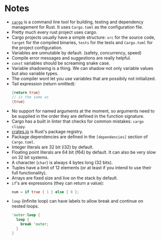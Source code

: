 # Notes

- [`cargo`](https://doc.rust-lang.org/cargo/index.html) is a command line tool for building, testing and dependency management for Rust.
  It uses `Cargo.toml` as the configuration file.
- Pretty much every rust project uses cargo.
- Cargo projects usually have a simple structure: `src` for the source code, `target` for the compiled binaries, `tests` for the tests and `Cargo.toml` for the project configuration.
- Variables are unmutable by default. (safety, concurrency, speed)
- Compile error messages and suggestions are really helpful.
- `const` variables should be screaming snake case.
- Variable shadowing is a thing. We can shadow not only variable values but also variable types.
- The compiler wont let you use variables that are possibily not initialized.
- Tail expression (return omitted):
  ```rust
  {return true}
  // is the same as
  {true}
  ```
- No support for named arguments at the moment, so arguments need to be supplied in the order they are defined in the function signature.
- Cargo has a built in linter that checks for common mistakes: `cargo clippy`.
- [crates.io](https://crates.io/) is Rust's package registry.
- Package dependencies are defined in the `[dependencies]` section of `Cargo.toml`.
- Integer literals are 32 bit (i32) by default.
- Floating point literals are 64 bit (f64) by default. It can also be very slow on 32 bit systems.
- A character (`char`) is always 4 bytes long (32 bits).
- Tuples have a limit of 12 elements (or at least if you intend to use their full functionality).
- Arrays are fixed size and live on the stack by default.
- `if`'s are expressions (they can return a value):
  ```rust
  num = if true { 1 } else { 0 };
  ```
- `loop` (infinite loop) can have labels to allow break and continue on nested loops.
  ```rust
  'outer:loop {
    loop {
      break 'outer;
    }
  }
  ```
